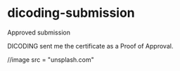 # dicoding-submission
Approved submission

DICODING sent me the certificate as a Proof of Approval.


//image src = "unsplash.com"
<blockquote class="imgur-embed-pub" lang="en" data-id="a/JPi8nBV"><a href="//imgur.com/a/JPi8nBV"></a></blockquote>
